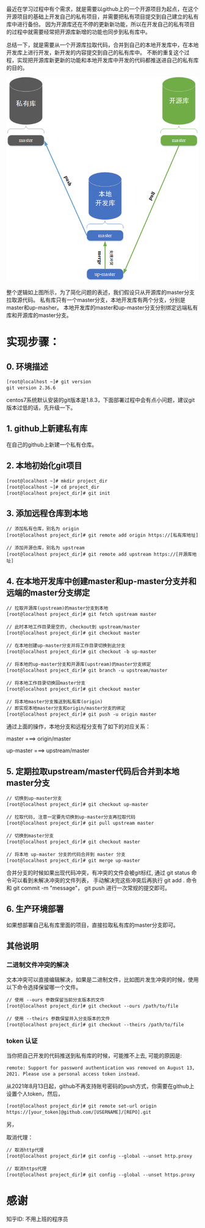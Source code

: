 最近在学习过程中有个需求，就是需要以github上的一个开源项目为起点，在这个开源项目的基础上开发自己的私有项目，并需要把私有项目提交到自己建立的私有库中进行备份。
因为开源库还在不停的更新新功能，所以在开发自己的私有项目的过程中就需要经常把开源库新增的功能也同步到私有库中。

总结一下，就是需要从一个开源库拉取代码，合并到自己的本地开发库中，在本地开发库上进行开发，新开发的内容提交到自己的私有库中。
不断的重复这个过程，实现把开源库新更新的功能和本地开发库中开发的代码都推送进自己的私有库的目的。

<div align=center><img src="./assets/git私有库开源库协同开发图.png"/></div>


整个逻辑如上图所示，为了简化问题的表述，我们假设只从开源库的master分支拉取源代码。
私有库只有一个master分支，本地开发库有两个分支，分别是master和up-masher。
本地开发库的master和up-master分支分别绑定远端私有库和开源库的master分支。

# 实现步骤：

## 0. 环境描述
```shell
[root@localhost ~]# git version
git version 2.36.6
```
centos7系统默认安装的git版本是1.8.3，下面部署过程中会有点小问题，建议git版本过低的话，先升级一下。

## 1. github上新建私有库
在自己的github上新建一个私有仓库。

## 2. 本地初始化git项目
```shell
[root@localhost ~]# mkdir project_dir
[root@localhost ~]# cd project_dir
[root@localhost project_dir]# git init
```

## 3. 添加远程仓库到本地
```shell
// 添加私有仓库，别名为 origin
[root@localhost project_dir]# git remote add origin https://[私有库地址]

// 添加开源仓库，别名为 upstream
[root@localhost project_dir]# git remote add upstream https://[开源库地址]
```

## 4. 在本地开发库中创建master和up-master分支并和远端的master分支绑定
```shell
// 拉取开源库(upstream)的master分支到本地
[root@localhost project_dir]# git fetch upstream master

// 此时本地工作目录是空的, checkout到 upstream/master
[root@localhost project_dir]# git checkout master

// 在本地创建up-master分支并将工作目录切换到此分支
[root@localhost project_dir]# git checkout -b up-master

// 将本地的up-master分支和开源库(upstream)的master分支绑定
[root@localhost project_dir]# git branch -u upstream/master

// 将本地工作目录切换回master分支
[root@localhost project_dir]# git checkout master

// 将本地master分支推送到私有库(origin)
// 即实现本地master分支和origin/master分支的绑定
[root@localhost project_dir]# git push -u origin master
```
通过上面的操作，本地分支和远程分支有了如下的对应关系：

master ===> origin/master

up-master ===> upstream/master

## 5. 定期拉取upstream/master代码后合并到本地master分支
```shell
// 切换到up-master分支
[root@localhost project_dir]# git checkout up-master

// 拉取代码, 注意一定要先切换到up-master分支再拉取代码
[root@localhost project_dir]# git pull upstream master

// 切换到master分支
[root@localhost project_dir]# git checkout master

// 将本地 up-master 分支的代码合并到 master 分支
[root@localhost project_dir]# git merge up-master
```
合并分支的时候如果出现代码冲突，有冲突的文件会被git标红, 通过 git status 命令可以看到未解决冲突的文件列表，
手动解决完这些冲突后再执行 git add . 命令和 git commit -m "message"， git push 进行一次常规的提交即可。

## 6. 生产环境部署
如果想部署自己私有库里面的项目，直接拉取私有库的master分支即可。

## 其他说明
### 二进制文件冲突的解决
文本冲突可以直接编辑解决，如果是二进制文件，比如图片发生冲突的时候，使用以下命令选择保留哪一个文件。
```shell
// 使用 --ours 参数保留当前分支版本的文件
[root@localhost project_dir]# git checkout --ours /path/to/file
​
// 使用 --theirs 参数保留并入分支版本的文件
[root@localhost project_dir]# ​git checkout --theirs /path/to/file
```
### token 认证 
当你把自己开发的代码推送到私有库的时候，可能推不上去,
可能的原因是:
```
remote: Support for password authentication was removed on August 13, 2021. Please use a personal access token instead.
```
从2021年8月13日起，github不再支持账号密码的push方式，你需要在github上设置个人token，然后，
```shell
[root@localhost project_dir]# git remote set-url origin https://[your_token]@github.com/[USERNAME]/[REPO].git
```

另，

取消代理：
```shell
// 取消http代理
[root@localhost project_dir]# git config --global --unset http.proxy

// 取消https代理
[root@localhost project_dir]# git config --global --unset https.proxy
```

# 感谢
知乎ID: 不用上班的程序员

